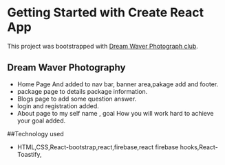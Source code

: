 # Getting Started with Create React App

This project was bootstrapped with [Dream Waver Photograph club](https://github.com/facebook/create-react-app).

## Dream Waver Photography
- Home Page And added to nav bar, banner area,pakage add and footer.
- package page to details package information.
- Blogs page to add some question answer.
- login and registration added.
- About page to my self name , goal How you will work hard to achieve your goal added.

##Technology used
- HTML,CSS,React-bootstrap,react,firebase,react firebase hooks,React-Toastify,